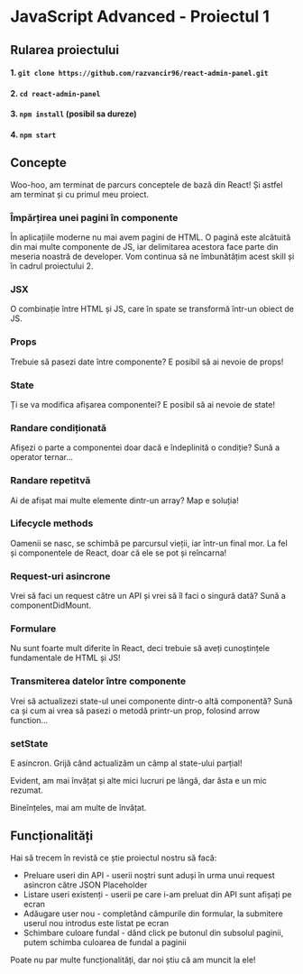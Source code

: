 # JavaScript Advanced - Proiectul 1

## Rularea proiectului

#### 1. `git clone https://github.com/razvancir96/react-admin-panel.git`

#### 2. `cd react-admin-panel`

#### 3. `npm install` (posibil sa dureze)

#### 4. `npm start`

## Concepte

Woo-hoo, am terminat de parcurs conceptele de bază din React! Și astfel am terminat și cu primul meu proiect. 

### Împărțirea unei pagini în componente
În aplicațiile moderne nu mai avem pagini de HTML. O pagină este alcătuită din mai multe componente de JS, iar delimitarea acestora face parte din meseria noastră de developer. Vom continua să ne îmbunătățim acest skill și în cadrul proiectului 2.

### JSX
O combinație între HTML și JS, care în spate se transformă într-un obiect de JS.

### Props
Trebuie să pasezi date între componente? E posibil să ai nevoie de props!

### State
Ți se va modifica afișarea componentei? E posibil să ai nevoie de state!

### Randare condiționată
Afișezi o parte a componentei doar dacă e îndeplinită o condiție? Sună a operator ternar...

### Randare repetitvă
Ai de afișat mai multe elemente dintr-un array? Map e soluția!

### Lifecycle methods
Oamenii se nasc, se schimbă pe parcursul vieții, iar într-un final mor. La fel și componentele de React, doar că ele se pot și reîncarna!

### Request-uri asincrone
Vrei să faci un request către un API și vrei să îl faci o singură dată? Sună a componentDidMount.

### Formulare
Nu sunt foarte mult diferite în React, deci trebuie să aveți cunoștințele fundamentale de HTML și JS!

### Transmiterea datelor între componente
Vrei să actualizezi state-ul unei componente dintr-o altă componentă? Sună ca și cum ai vrea să pasezi o metodă printr-un prop, folosind arrow function...

### setState
E asincron. Grijă când actualizăm un câmp al state-ului parțial!

Evident, am mai învățat și alte mici lucruri pe lângă, dar ăsta e un mic rezumat. 

Bineînțeles, mai am multe de învățat. 

## Funcționalități

Hai să trecem în revistă ce știe proiectul nostru să facă:

- Preluare useri din API - userii noștri sunt aduși în urma unui request asincron către JSON Placeholder
- Listare useri existenți - userii pe care i-am preluat din API sunt afișați pe ecran
- Adăugare user nou - completând câmpurile din formular, la submitere userul nou introdus este listat pe ecran
- Schimbare culoare fundal - dând click pe butonul din subsolul paginii, putem schimba culoarea de fundal a paginii

Poate nu par multe funcționalități, dar noi știu că am muncit la ele!